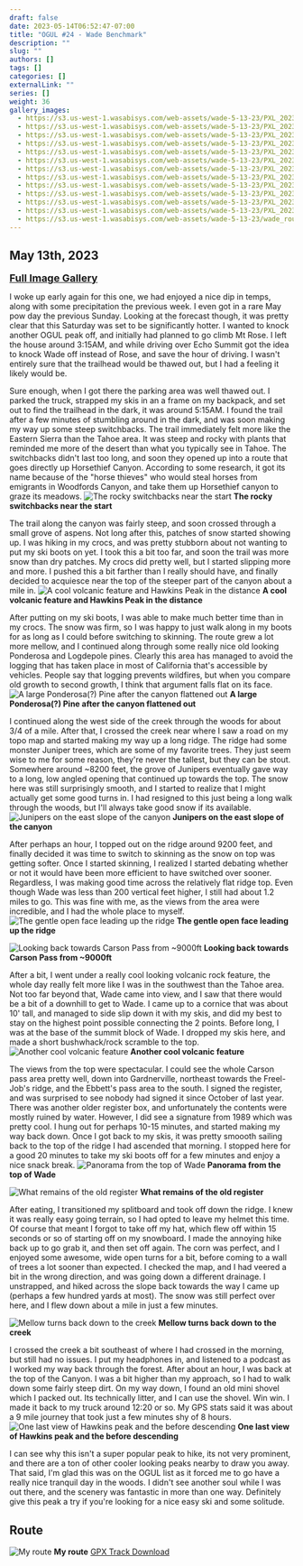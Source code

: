 ```yaml
---
draft: false
date: 2023-05-14T06:52:47-07:00
title: "OGUL #24 - Wade Benchmark"
description: ""
slug: ""
authors: []
tags: []
categories: []
externalLink: ""
series: []
weight: 36
gallery_images:
  - https://s3.us-west-1.wasabisys.com/web-assets/wade-5-13-23/PXL_20230513_122530815.jpg
  - https://s3.us-west-1.wasabisys.com/web-assets/wade-5-13-23/PXL_20230513_162111404.PANO.jpg
  - https://s3.us-west-1.wasabisys.com/web-assets/wade-5-13-23/PXL_20230513_162613543.jpg
  - https://s3.us-west-1.wasabisys.com/web-assets/wade-5-13-23/PXL_20230513_162633988.MP.jpg
  - https://s3.us-west-1.wasabisys.com/web-assets/wade-5-13-23/PXL_20230513_163049456.jpg
  - https://s3.us-west-1.wasabisys.com/web-assets/wade-5-13-23/PXL_20230513_173957424.jpg
  - https://s3.us-west-1.wasabisys.com/web-assets/wade-5-13-23/PXL_20230513_174931176.jpg
  - https://s3.us-west-1.wasabisys.com/web-assets/wade-5-13-23/PXL_20230513_184006160.jpg
  - https://s3.us-west-1.wasabisys.com/web-assets/wade-5-13-23/PXL_20230513_191646461.MP.jpg
  - https://s3.us-west-1.wasabisys.com/web-assets/wade-5-13-23/PXL_20230513_191650885.jpg
  - https://s3.us-west-1.wasabisys.com/web-assets/wade-5-13-23/PXL_20230513_192422325.jpg
  - https://s3.us-west-1.wasabisys.com/web-assets/wade-5-13-23/PXL_20230513_192423354.jpg
  - https://s3.us-west-1.wasabisys.com/web-assets/wade-5-13-23/wade_route.jpg
---
```

##  May 13th, 2023

<a href="../galleries/wade-benchmark-gallery/"><font size="4"><b>Full Image Gallery</b></font></a>

I woke up early again for this one, we had enjoyed a nice dip in temps, along with some precipitation the previous week. I even got in a rare May pow day the previous Sunday. Looking at the forecast though, it was pretty clear that this Saturday was set to be significantly hotter. I wanted to knock another OGUL peak off, and initially had planned to go climb Mt Rose. I left the house around 3:15AM, and while driving over Echo Summit got the idea to knock Wade off instead of Rose, and save the hour of driving. I wasn't entirely sure that the trailhead would be thawed out, but I had a feeling it likely would be.

Sure enough, when I got there the parking area was well thawed out. I parked the truck, strapped my skis in an a frame on my backpack, and set out to find the trailhead in the dark, it was around 5:15AM. I found the trail after a few minutes of stumbling around in the dark, and was soon making my way up some steep switchbacks. The trail immediately felt more like the Eastern Sierra than the Tahoe area. It was steep and rocky with plants that reminded me more of the desert than what you typically see in Tahoe. The switchbacks didn't last too long, and soon they opened up into a route that goes directly up Horsethief Canyon. According to some research, it got its name because of the "horse thieves" who would steal horses from emigrants in Woodfords Canyon, and take them up Horsethief canyon to graze its meadows. 
![The rocky switchbacks near the start](https://s3.us-west-1.wasabisys.com/web-assets/wade-5-13-23/PXL_20230513_122530815.jpg?classes=shadow)
**The rocky switchbacks near the start**

The trail along the canyon was fairly steep, and soon crossed through a small grove of aspens. Not long after this, patches of snow started showing up. I was hiking in my crocs, and was pretty stubborn about not wanting to put my ski boots on yet. I took this a bit too far, and soon the trail was more snow than dry patches. My crocs did pretty well, but I started slipping more and more. I pushed this a bit farther than I really should have, and finally decided to acquiesce near the top of the steeper part of the canyon about a mile in.
![A cool volcanic feature and Hawkins Peak in the distance](https://s3.us-west-1.wasabisys.com/web-assets/wade-5-13-23/PXL_20230513_131306131.jpg?classes=shadow)
**A cool volcanic feature and Hawkins Peak in the distance**

After putting on my ski boots, I was able to make much better time than in my crocs. The snow was firm, so I was happy to just walk along in my boots for as long as I could before switching to skinning. The route grew a lot more mellow, and I continued along through some really nice old looking Ponderosa and Logdepole pines. Clearly this area has managed to avoid the logging that has taken place in most of California that's accessible by vehicles. People say that logging prevents wildfires, but when you compare old growth to second growth, I think that argument falls flat on its face. 
![A large Ponderosa(?) Pine after the canyon flattened out](https://s3.us-west-1.wasabisys.com/web-assets/wade-5-13-23/PXL_20230513_134459877.jpg?classes=shadow)
**A large Ponderosa(?) Pine after the canyon flattened out**

I continued along the west side of the creek through the woods for about 3/4 of a mile. After that, I crossed the creek near where I saw a road on my topo map and started making my way up a long ridge. The ridge had some monster Juniper trees, which are some of my favorite trees. They just seem wise to me for some reason, they're never the tallest, but they can be stout. Somewhere around ~8200 feet, the grove of Junipers eventually gave way to a long, low angled opening that continued up towards the top. The snow here was still surprisingly smooth, and I started to realize that I might actually get some good turns in. I had resigned to this just being a long walk through the woods, but I'll always take good snow if its available.
![Junipers on the east slope of the canyon](https://s3.us-west-1.wasabisys.com/web-assets/wade-5-13-23/PXL_20230513_140349374.jpg?classes=shadow)
**Junipers on the east slope of the canyon**

After perhaps an hour, I topped out on the ridge around 9200 feet, and finally decided it was time to switch to skinning as the snow on top was getting softer. Once I started skinning, I realized I started debating whether or not it would have been more efficient to have switched over sooner. Regardless, I was making good time across the relatively flat ridge top. Even though Wade was less than 200 vertical feet higher, I still had about 1.2 miles to go. This was fine with me, as the views from the area were incredible, and I had the whole place to myself. 
![The gentle open face leading up the ridge](https://s3.us-west-1.wasabisys.com/web-assets/wade-5-13-23/PXL_20230513_144011629.jpg?classes=shadow)
**The gentle open face leading up the ridge**

![Looking back towards Carson Pass from ~9000ft](https://s3.us-west-1.wasabisys.com/web-assets/wade-5-13-23/PXL_20230513_152653397.jpg?classes=shadow)
**Looking back towards Carson Pass from ~9000ft**

After a bit, I went under a really cool looking volcanic rock feature, the whole day really felt more like I was in the southwest than the Tahoe area. Not too far beyond that, Wade came into view, and I saw that there would be a bit of a downhill to get to Wade. I came up to a cornice that was about 10' tall, and managed to side slip down it with my skis, and did my best to stay on the highest point possible connecting the 2 points. Before long, I was at the base of the summit block of Wade. I dropped my skis here, and made a short bushwhack/rock scramble to the top.
![Another cool volcanic feature](https://s3.us-west-1.wasabisys.com/web-assets/wade-5-13-23/PXL_20230513_153822384.jpg?classes=shadow)
**Another cool volcanic feature**

The views from the top were spectacular. I could see the whole Carson pass area pretty well, down into Gardnerville, northeast towards the Freel-Job's ridge, and the Ebbett's pass area to the south. I signed the register, and was surprised to see nobody had signed it since October of last year. There was another older register box, and unfortunately the contents were mostly ruined by water. However, I did see a signature from 1989 which was pretty cool. I hung out for perhaps 10-15 minutes, and started making my way back down. Once I got back to my skis, it was pretty smoooth sailing back to the top of the ridge I had ascended that morning. I stopped here for a good 20 minutes to take my ski boots off for a few minutes and enjoy a nice snack break. 
![Panorama from the top of Wade](https://s3.us-west-1.wasabisys.com/web-assets/wade-5-13-23/PXL_20230513_162111404.PANO.jpg?classes=shadow)
**Panorama from the top of Wade**

![What remains of the old register](https://s3.us-west-1.wasabisys.com/web-assets/wade-5-13-23/PXL_20230513_162613543.jpg?classes=shadow)
**What remains of the old register**


After eating, I transitioned my splitboard and took off down the ridge. I knew it was really easy going terrain, so I had opted to leave  my helmet this time. Of course that meant I forgot to take off my hat, which flew off within 15 seconds or so of starting off on my snowboard. I made the annoying hike back up to go grab it, and then set off again. The corn was perfect, and I enjoyed some awesome, wide open turns for a bit, before coming to a wall of trees a lot sooner than expected. I checked the map, and I had veered a bit in the wrong direction, and was going down a different drainage. I unstrapped, and hiked across the slope back towards the way I came up (perhaps a few hundred yards at most). The snow was still perfect over here, and I flew down about a mile in just a few minutes. 

![Mellow turns back down to the creek](https://s3.us-west-1.wasabisys.com/web-assets/wade-5-13-23/PXL_20230513_174931176.jpg?classes=shadow)
**Mellow turns back down to the creek**

I crossed the creek a bit southeast of where I had crossed in the morning, but still had no issues. I put my headphones in, and listened to a podcast as I worked my way back through the forest. After about an hour, I was back at the top of the Canyon. I was a bit higher than my approach, so I had to walk down some fairly steep dirt. On my way down, I found an old mini shovel which I packed out. Its technically litter, and I can use the shovel. Win win. I made it back to my truck around 12:20 or so. My GPS stats said it was about a 9 mile journey that took just a few minutes shy of 8 hours. 
![One last view of Hawkins peak and the before descending](https://s3.us-west-1.wasabisys.com/web-assets/wade-5-13-23/PXL_20230513_184006160.jpg?classes=shadow)
**One last view of Hawkins peak and the before descending**


I can see why this isn't a super popular peak to hike, its not very prominent, and there are a ton of other cooler looking peaks nearby to draw you away. That said, I'm glad this was on the OGUL list as it forced me to go have a really nice tranquil day in the woods. I didn't see another soul while I was out there, and the scenery was fantastic in more than one way. Definitely give this peak a try if you're looking for a nice easy ski and some solitude. 

## Route
![My route](https://s3.us-west-1.wasabisys.com/web-assets/wade-5-13-23/wade_route.jpg?classes=shadow)
**My route**
[GPX Track Download](https://s3.us-west-1.wasabisys.com/web-assets/wade-5-13-23/wade0513.gpx)
